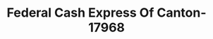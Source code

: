 ---
f_zip-code: 44641
f_state-code: OH
title: Federal Cash Express Of Canton-17968
f_phone: 330-875-3060
f_city-only: Louisville
f_address: 1408 N Chapel Street Ste E Louisville
f_location-unique-id: '17968'
slug: federal-cash-express-of-canton-17968
updated-on: '2024-05-30T13:46:58.046Z'
created-on: '2024-05-30T13:36:59.803Z'
published-on: '2024-05-30T13:54:32.469Z'
f_city-state: cms/city/louisville-oh.md
f_company: cms/company/federal-cash-express-of-canton.md
f_state: cms/state/ohio.md
layout: '[payday-loan].html'
tags: payday-loan
---